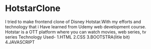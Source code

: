 # HotstarClone
I tried to make frontend clone of Disney Hotstar.With my efforts and technology that i Have learned from Udemy web development course.
Hotstar is a OTT platform where you can watch movies, web series, tv series
Technology Used-
1.HTML
2.CSS
3.BOOTSTRA(litle bit)
4.JAVASCRIPT
